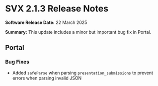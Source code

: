 # SVX 2.1.3 Release Notes

**Software Release Date:** 22 March 2025

**Summary:**
This update includes a minor but important bug fix in Portal.

## Portal

### Bug Fixes

- Added `safeParse` when parsing `presentation_submissions` to prevent errors when parsing invalid JSON
